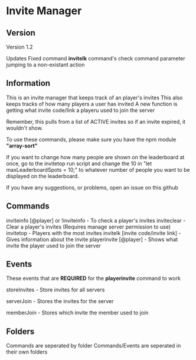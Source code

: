 # Invite Manager

## Version
Version 1.2

Updates
Fixed command **invitelk** command's check command parameter jumping to a non-existant action

## Information
This is an invite manager that keeps track of an player's invites
This also keeps tracks of how many players a user has invited
A new function is getting what invite code/link a playeru used to join the server

Remember, this pulls from a list of ACTIVE invites so if an invite expired, it wouldn't show.

To use these commands, please make sure you have the npm module **"array-sort"**

If you want to change how many people are shown on the leaderboard at once, go to the invitetop run script and change the 10 in "let maxLeaderboardSpots = 10;" to whatever number of people you want to be displayed on the leaderboard.

If you have any suggestions, or problems, open an issue on this github


## Commands
inviteinfo [@player] or !inviteinfo - To check a player's invites 
inviteclear - Clear a player's invites (Requires manage server permission to use)
invitetop - Players with the most invites
invitelk [invite code/invite link] - Gives information about the invite
playerinvite [@player] - Shows what invite the player used to join the server

## Events
These events that are **REQUIRED** for the **playerinvite** command to work

storeInvites - Store invites for all servers

serverJoin - Stores the invites for the server

memberJoin - Stores which invite the member used to join

## Folders
Commands are seperated by folder
Commands/Events are seperated in their own folders


